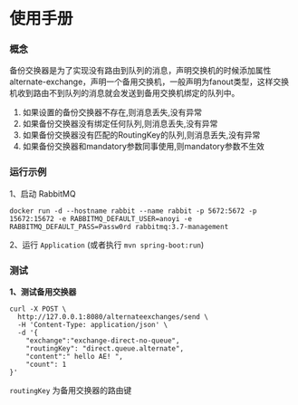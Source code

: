 # 使用手册
### 概念
备份交换器是为了实现没有路由到队列的消息，声明交换机的时候添加属性alternate-exchange，声明一个备用交换机，一般声明为fanout类型，这样交换机收到路由不到队列的消息就会发送到备用交换机绑定的队列中。
1. 如果设置的备份交换器不存在,则消息丢失,没有异常
2. 如果备份交换器没有绑定任何队列,则消息丢失,没有异常
3. 如果备份交换器没有匹配的RoutingKey的队列,则消息丢失,没有异常
4. 如果备份交换器和mandatory参数同事使用,则mandatory参数不生效
### 运行示例

1、启动 RabbitMQ

```
docker run -d --hostname rabbit --name rabbit -p 5672:5672 -p 15672:15672 -e RABBITMQ_DEFAULT_USER=anoyi -e RABBITMQ_DEFAULT_PASS=Passw0rd rabbitmq:3.7-management
```

2、运行 `Application` (或者执行 `mvn spring-boot:run`)

### 测试

**1、测试备用交换器**

```
curl -X POST \
  http://127.0.0.1:8080/alternateexchanges/send \
  -H 'Content-Type: application/json' \
  -d '{
	"exchange":"exchange-direct-no-queue",
	"routingKey": "direct.queue.alternate",
	"content":" hello AE! ",
	"count": 1
}'
```

`routingKey` 为备用交换器的路由键

